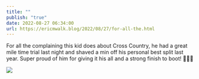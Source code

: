 ```yaml
---
title: ""
publish: "true"
date: 2022-08-27 06:34:00
url: https://ericmwalk.blog/2022/08/27/for-all-the.html
---
```


For all the complaining this kid does about Cross Country, he had a great mile time trial last night and shaved a min off his personal best split last year. Super proud of him for giving it his all and a strong finish to boot! 🏃🏻‍♂️

![](https://ericmwalk.blog/uploads/2022/a0989445de.jpg)